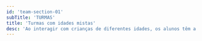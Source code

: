 ```yaml
---
id: 'team-section-01'
subTitle: 'TURMAS'
title: 'Turmas com idades mistas'
desc: 'Ao interagir com crianças de diferentes idades, os alunos têm a oportunidade de desenvolver suas habilidades sociais e emocionais. Eles aprendem a se comunicar, a resolver conflitos, a compartilhar e a colaborar.'
---
```

